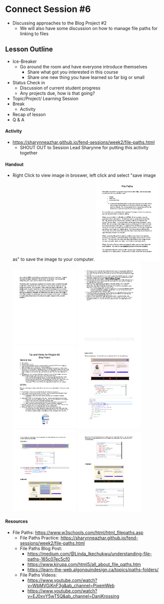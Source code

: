 # Connect Session #6

  * Discussing approaches to the Blog Project #2
    * We will also have some discussion on how to manage file paths for linking to files

## Lesson Outline

  * Ice-Breaker
    * Go around the room and have everyone introduce themselves
      * Share what got you interested in this course
      * Share one new thing you have learned so far big or small
  * Status Check in
    * Discussion of current student progress
    * Any projects due, how is that going?
  * Topic/Project/ Learning Session
  * Break
    * Activity
  * Recap of lesson
  * Q & A

#### Activity

  * https://sharynneazhar.github.io/fend-sessions/week2/file-paths.html
    * SHOUT OUT to Session Lead Sharynne for putting this activity together

#### Handout

  * Right Click to view image in broswer, left click and select "save image as" to save the image to your computer.
    <img src="./handouts/file_paths_1.png" width="204"/> <img src="./handouts/file_paths_2.png" width="204"/> 
    <img src="./handouts/udacity_project_start_2.png" width="204"/> <img src="./handouts/udacity_project_start_1.png" width="204"/>
    <img src="./handouts/project2_1.png" width="204"/> <img src="./handouts/project2_2.png" width="204"/> 
    <img src="./handouts/project2_3.png" width="204"/> 
    

#### Resources

  * File Paths: https://www.w3schools.com/html/html_filepaths.asp
    * File Paths Practice: https://sharynneazhar.github.io/fend-sessions/week2/file-paths.html
    * File Paths Blog Post: 
      * https://medium.com/@Linda_Ikechukwu/understanding-file-paths-165c07ec5cf0
      * https://www.kirupa.com/html5/all_about_file_paths.htm
      * https://learn-the-web.algonquindesign.ca/topics/paths-folders/
    * File Paths Videos:
      * https://www.youtube.com/watch?v=WbMVGiKnF3g&ab_channel=PixemWeb
      * https://www.youtube.com/watch?v=EJ0xvY5wT5Q&ab_channel=DaniKrossing


